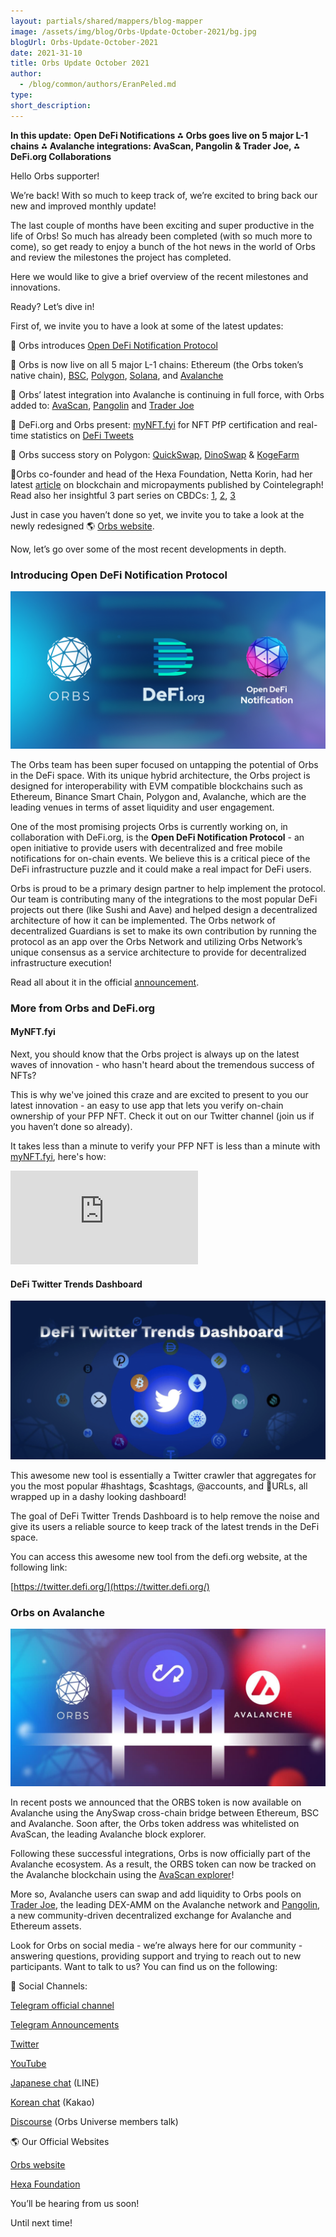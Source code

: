```yaml
---
layout: partials/shared/mappers/blog-mapper
image: /assets/img/blog/Orbs-Update-October-2021/bg.jpg
blogUrl: Orbs-Update-October-2021
date: 2021-31-10
title: Orbs Update October 2021
author:
  - /blog/common/authors/EranPeled.md
type:
short_description:
---
```


**In this update:** 
**Open DeFi Notifications ⁂ Orbs goes live on 5 major L-1 chains ⁂ Avalanche integrations: AvaScan, Pangolin & Trader Joe, ⁂ DeFi.org Collaborations**

<div class='line-separator'> </div>

Hello Orbs supporter!

We’re back!
With so much to keep track of, we’re excited to bring back our new and improved monthly update! 

The last couple of months have been exciting and super productive in the life of Orbs! So much has already been completed (with so much more to come), so get ready to enjoy a bunch of the hot news in the world of Orbs and review the milestones the project has completed.

Here we would like to give a brief overview of the recent milestones and innovations. 

Ready? Let’s dive in!

<div class='line-separator'> </div>

First of, we invite you to have a look at some of the latest updates:

📌  Orbs introduces [Open DeFi Notification Protocol](https://www.orbs.com/Introducing-Open-DeFi-Notification-Protocol/)

📌  Orbs is now live on all 5 major L-1 chains: Ethereum (the Orbs token’s native chain), [BSC](https://www.orbs.com/orbs-is-now-live-on-binance-smart-chain-via-anyswap-cross-chain-bridge/), [Polygon](https://www.orbs.com/how-to-bridge-orbs-tokens-onto-the-polygon-network/), [Solana](https://www.orbs.com/Orbs-is-Live-on-the-Solana-Wormhole-Bridge/), and [Avalanche](https://www.orbs.com/AnySwap-Avalanche/)

📌  Orbs’ latest integration into Avalanche is continuing in full force, with Orbs added to: [AvaScan](https://www.orbs.com/ORBS-is-now-live-on-AvaScan/), [Pangolin](https://www.orbs.com/ORBS-is-Now-Available-on-Pangolin/) and [Trader Joe](https://www.orbs.com/ORBS-is-now-live-on-Trader-Joe/)

📌 DeFi.org and Orbs present: [myNFT.fyi](https://mynft.fyi/) for NFT PfP certification and real-time statistics on [DeFi Tweets](https://www.orbs.com/defi-org-twitter-tool/)

📌 Orbs success story on Polygon: [QuickSwap](https://www.orbs.com/orbs-is-now-live-on-quickswap/), [DinoSwap](https://www.orbs.com/orbs-is-now-live-on-quickswap/) & [KogeFarm](https://www.orbs.com/Orbs-Added-to-KogeFarm-Vaults/)

📌Orbs co-founder and head of the Hexa Foundation, Netta Korin, had her latest [article](https://cointelegraph.com/news/blockchain-technology-can-make-micropayments-finally-functional) on blockchain and micropayments published by Cointelegraph! Read also her insightful 3 part series on CBDCs: [1](https://www.orbs.com/Intro-to-CBDC/), [2](https://www.orbs.com/A-Closer-Look-At-CBDCs/), [3](https://www.orbs.com/CBDCs-Additional-Thoughts/) 

Just in case you haven’t done so yet, we invite you to take a look at the newly redesigned 🌎 [Orbs website](https://www.orbs.com/orbs-website-launch/).

Now, let’s go over some of the most recent developments in depth. 

<div class='line-separator'> </div>


### Introducing Open DeFi Notification Protocol

![notification](/assets/img/blog/Orbs-Update-October-2021/image1.jpg)

The Orbs team has been super focused on untapping the potential of Orbs in the DeFi space. With its unique hybrid architecture, the Orbs project is designed for interoperability with EVM compatible blockchains such as Ethereum, Binance Smart Chain, Polygon and, Avalanche, which are the leading venues in terms of asset liquidity and user engagement.


One of the most promising projects Orbs is currently working on, in collaboration with DeFi.org, is the **Open DeFi Notification Protocol** - an open initiative to provide users with decentralized and free mobile notifications for on-chain events. We believe this is a critical piece of the DeFi infrastructure puzzle and it could make a real impact for DeFi users.

Orbs is proud to be a primary design partner to help implement the protocol. Our team is contributing many of the integrations to the most popular DeFi projects out there (like Sushi and Aave) and helped design a decentralized architecture of how it can be implemented. 
The Orbs  network of decentralized Guardians is set to make its own contribution by running the protocol as an app over the Orbs Network and utilizing Orbs Network’s unique consensus as a service architecture to provide for decentralized infrastructure execution!

Read all about it in the official [announcement](https://www.orbs.com/Introducing-Open-DeFi-Notification-Protocol/).

<div class='line-separator'> </div>


### More from Orbs and DeFi.org

#### MyNFT.fyi
 
Next, you should know that the Orbs project is always up on the latest waves of innovation - who hasn't heard about the tremendous success of NFTs? 

This is why we've joined this craze and are excited to present to you our latest innovation - an easy to use app that lets you verify on-chain ownership of your PFP NFT. Check it out on our Twitter channel (join us if you haven’t done so already).

It takes less than a minute to verify your PFP NFT is less than a minute with [myNFT.fyi](https://mynft.fyi/), here's how:

<iframe src="https://www.youtube.com/embed/HbfSEgJHmJg" title="YouTube video player" frameborder="0" allow="accelerometer; autoplay; clipboard-write; encrypted-media; gyroscope; picture-in-picture" allowfullscreen></iframe>
 


#### DeFi Twitter Trends Dashboard


![twitter](/assets/img/blog/Orbs-Update-October-2021/image2.png)
 

This awesome new tool is essentially a Twitter crawler that aggregates for you the most popular #hashtags, $cashtags, @accounts, and 🔗URLs, all wrapped up in a dashy looking dashboard!

The goal of DeFi Twitter Trends Dashboard is to help remove the noise and give its users a reliable source to keep track of the latest trends in the DeFi space.

You can access this awesome new tool from the defi.org website, at the following link:

[https://twitter.defi.org/](https://twitter.defi.org/)
 
 
 
<div class='line-separator'> </div>

### Orbs on Avalanche

![avalanche](/assets/img/blog/Orbs-Update-October-2021/image3.jpg)


In recent posts we announced that the ORBS token is now available on Avalanche using the AnySwap cross-chain bridge between Ethereum, BSC and Avalanche. Soon after, the Orbs token address was whitelisted on AvaScan, the leading Avalanche block explorer.

Following these successful integrations, Orbs is now officially part of the Avalanche ecosystem. As a result, the ORBS token can now be tracked on the Avalanche blockchain using the [AvaScan explorer](https://www.orbs.com/ORBS-is-now-live-on-AvaScan/)! 

More so, Avalanche users can swap and add liquidity to Orbs pools on [Trader Joe](https://www.orbs.com/ORBS-is-now-live-on-Trader-Joe/), the leading DEX-AMM on the Avalanche network and [Pangolin](https://www.orbs.com/ORBS-is-Now-Available-on-Pangolin/), a new community-driven decentralized exchange for Avalanche and Ethereum assets.
 
 
<div class='line-separator'> </div>


Look for Orbs on social media - we’re always here for our community - answering questions, providing support and trying to reach out to new participants. Want to talk to us? You can find us on the following: 




🔗  Social Channels:

[Telegram official channel](https://t.me/OrbsNetwork)

[Telegram Announcements](https://t.me/OrbsAnnouncements) 

[Twitter](https://twitter.com/orbs_network) 

[YouTube](https://yt.vu/c/UCfpV4z-MGxeiabFkht1LNPQ)

[Japanese chat](https://line.me/R/ti/p/%40vrf9558a) (LINE)

[Korean chat](https://open.kakao.com/o/giYtuTRb) (Kakao)

[Discourse](https://community.orbs.network/) (Orbs Universe members talk)


🌎 Our Official Websites

[Orbs website](https://www.orbs.com/) 

[Hexa Foundation](https://www.hexa.org/) 

You’ll be hearing from us soon!
 
Until next time!



